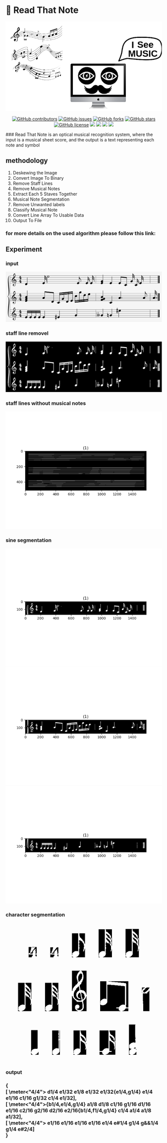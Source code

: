 # :musical_score: Read That Note

<img src="./imgs/img.png"><br>
<div align="center">
  
  [![GitHub contributors](https://img.shields.io/github/contributors/bahaaEldeen1999/C-COM)](https://github.com/bahaaEldeen1999/C-COM/contributors)
  [![GitHub issues](https://img.shields.io/github/issues/bahaaEldeen1999/C-COM)](https://github.com/bahaaEldeen1999/C-COM/issues)
  [![GitHub forks](https://img.shields.io/github/forks/bahaaEldeen1999/C-COM)](https://github.com/bahaaEldeen1999/C-COM/network)
  [![GitHub stars](https://img.shields.io/github/stars/bahaaEldeen1999/C-COM)](https://github.com/bahaaEldeen1999/C-COM/stargazers)
  [![GitHub license](https://img.shields.io/github/license/bahaaEldeen1999/C-COM)](https://github.com/bahaaEldeen1999/C-COM/blob/master/LICENSE)
  <img src="https://img.shields.io/github/languages/count/bahaaEldeen1999/C-COM" />
  <img src="https://img.shields.io/github/languages/top/bahaaEldeen1999/C-COM" />
  <img src="https://img.shields.io/github/languages/code-size/bahaaEldeen1999/C-COM" />
  <img src="https://img.shields.io/github/issues-pr-raw/bahaaEldeen1999/C-COM" />

</div>
### Read That Note is an optical musical recognition system, where the input is a musical sheet score, and the output is a text representing each note and symbol

## methodology

<ol>
<li>Deskewing the Image</li>
<li>Convert Image To Binary</li>
<li>Remove Staff Lines</li>
<li>Remove Musical Notes</li>
<li>Extract Each 5 Staves Together</li>
<li>Musical Note Segmentation</li>
<li>Remove Unwanted labels</li>
<li>Classify Musical Note</li>
<li>Convert Line Array To Usable Data</li>
<li>Output To File</li>
</ol>

### for more details on the used algorithm please follow this link:

## Experiment

### input

<img src="./imgs/0.png">

### staff line removel

<img src="./imgs/1.png">

### staff lines without musical notes

<img src="./imgs/2.png">

### sine segmentation

<img src="./imgs/3.png">

<img src="./imgs/4.png">

<img src="./imgs/5.png">

### character segmentation

<div style="text-align:center">
<img src="./imgs/6.png" style="margin:20px">

<img src="./imgs/7.png" style="margin:20px">
<img src="./imgs/8.png" style="margin:20px">
<img src="./imgs/9.png" style="margin:20px">
<img src="./imgs/10.png " style="margin:20px"><br>
<img src="./imgs/11.png" style="margin:20px">
<img src="./imgs/12.png" style="margin:20px">
<img src="./imgs/13.png" style="margin:20px">
<img src="./imgs/14.png" style="margin:20px">
<img src="./imgs/15.png" style="margin:20px"><br>
<img src="./imgs/16.png" style="margin:20px">
<img src="./imgs/17.png" style="margin:20px">
<img src="./imgs/18.png" style="margin:20px">
<img src="./imgs/19.png" style="margin:20px">
<img src="./imgs/20.png" style="margin:20px">
</div>

### output

<h3>
{<br>
[ \meter<"4/4"> d1/4 e1/32 e1/8 e1/32 e1/32{e1/4,g1/4}  e1/4 e1/16 c1/16 g1/32 c1/4 e1/32],<br>
[ \meter<"4/4">{b1/4,e1/4,g1/4}  a1/8 d1/8 c1/16 g1/16 d1/16 e1/16 c2/16 g2/16 d2/16 e2/16{b1/4,f1/4,g1/4}  c1/4 a1/4 a1/8 a1/32],<br>
[ \meter<"4/4"> e1/16 e1/16 e1/16 e1/16 e1/4 e#1/4 g1/4 g&&1/4 g1/4 e#2/4]<br>
}
</h3>
